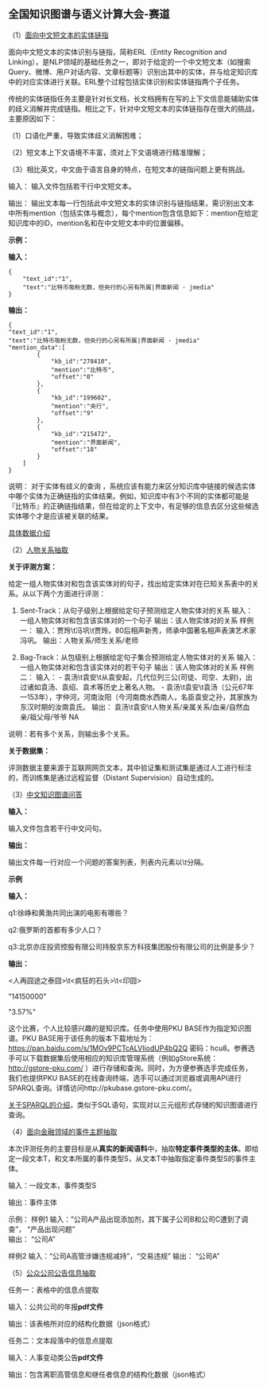 ## 全国知识图谱与语义计算大会-赛道

（1）[面向中文短文本的实体链指](https://biendata.com/competition/ccks_2019_el/)

面向中文短文本的实体识别与链指，简称ERL（Entity Recognition and Linking），是NLP领域的基础任务之一，即对于给定的一个中文短文本（如搜索Query、微博、用户对话内容、文章标题等）识别出其中的实体，并与给定知识库中的对应实体进行关联。ERL整个过程包括实体识别和实体链指两个子任务。 

传统的实体链指任务主要是针对长文档，长文档拥有在写的上下文信息能辅助实体的歧义消解并完成链指。相比之下，针对中文短文本的实体链指存在很大的挑战，主要原因如下：

（1）口语化严重，导致实体歧义消解困难；

（2）短文本上下文语境不丰富，须对上下文语境进行精准理解；

（3）相比英文，中文由于语言自身的特点，在短文本的链指问题上更有挑战。

输入：
输入文件包括若干行中文短文本。
 
输出：
输出文本每一行包括此中文短文本的实体识别与链指结果，需识别出文本中所有mention（包括实体与概念），每个mention包含信息如下：mention在给定知识库中的ID，mention名和在中文短文本中的位置偏移。

**示例：**

**输入：**

```
{
    "text_id":"1",
    "text":"比特币吸粉无数，但央行的心另有所属|界面新闻 · jmedia"
}
```

**输出：**

```
{
"text_id":"1",
"text":"比特币吸粉无数，但央行的心另有所属|界面新闻 · jmedia"
"mention_data":[
        {
            "kb_id":"278410",
            "mention":"比特币",
            "offset":"0"
        },
        {
            "kb_id":"199602",
            "mention":"央行",
            "offset":"9"
        },
        {
            "kb_id":"215472",
            "mention":"界面新闻",
            "offset":"18"
        }
    ]
}
```
说明：
对于实体有歧义的查询 ，系统应该有能力来区分知识库中链接的候选实体中哪个实体为正确链指的实体结果。例如，知识库中有3个不同的实体都可能是『比特币』的正确链指结果，但在给定的上下文中，有足够的信息去区分这些候选实体哪个才是应该被关联的结果。

[具体数据介绍](https://biendata.com/competition/ccks_2019_el/data/)

（2）[人物关系抽取](https://biendata.com/competition/ccks_2019_ipre/)

**关于评测方案：**

给定一组人物实体对和包含该实体对的句子，找出给定实体对在已知关系表中的关系。从以下两个方面进行评测：
 
1.  Sent-Track：从句子级别上根据给定句子预测给定人物实体对的关系
    输入：一组人物实体对和包含该实体对的一个句子 
    输出：该人物实体对的关系 
    样例一：
        输入：贾玲\t冯巩\t贾玲，80后相声新秀，师承中国著名相声表演艺术家冯巩。
        输出：人物关系/师生关系/老师

2.   Bag-Track：从包级别上根据给定句子集合预测给定人物实体对的关系
    输入：一组人物实体对和包含该实体对的若干句子
    输出：该人物实体对的关系
    样例二：
        输入：
            - 袁汤\t袁安\t从袁安起，几代位列三公(司徒、司空、太尉)，出过诸如袁汤、袁绍、袁术等历史上著名人物。
            - 袁汤\t袁安\t袁汤（公元67年—153年），字仲河，河南汝阳（今河南商水西南人，名臣袁安之孙，其家族为东汉时期的汝南袁氏。
        输出：
              袁汤\t袁安\t人物关系/亲属关系/血亲/自然血亲/祖父母/爷爷 NA
 
   说明：若有多个关系，则输出多个关系。
   
**关于数据集：**
 
评测数据主要来源于互联网网页文本，其中验证集和测试集是通过人工进行标注的，而训练集是通过远程监督（Distant Supervision）自动生成的。
   
   

（3）[中文知识图谱问答](https://biendata.com/competition/ccks_2019_6/)

**输入：**

输入文件包含若干行中文问句。
 
**输出：**

输出文件每一行对应一个问题的答案列表，列表内元素以\t分隔。
 
**示例**
 
**输入：**

q1:徐峥和黄渤共同出演的电影有哪些？

q2:俄罗斯的首都有多少人口？

q3:北京亦庄投资控股有限公司持股京东方科技集团股份有限公司的比例是多少？
 
**输出：**

<人再囧途之泰囧>\t<疯狂的石头>\t<印囧>

"14150000"

"3.57%"

这个比赛，个人比较感兴趣的是知识库。任务中使用PKU BASE作为指定知识图谱。PKU BASE用于该任务的版本下载地址为：https://pan.baidu.com/s/1MOv9PCTcALVIiodUP4bQ2Q 密码：hcu8。参赛选手可以下载数据集后使用相应的知识库管理系统（例如gStore系统：http://gstore-pku.com/ ）进行存储和查询。同时，为方便参赛选手完成任务，我们也提供PKU BASE的在线查询终端，选手可以通过浏览器或调用API进行SPARQL查询。详情访问http://pkubase.gstore-pku.com/。

[关于SPARQL的介绍](https://www.w3.org/TR/rdf-sparql-query/)，类似于SQL语句，实现对以三元组形式存储的知识图谱进行查询。




（4）[面向金融领域的事件主题抽取](https://biendata.com/competition/ccks_2019_4/)

本次评测任务的主要目标是从**真实的新闻语料**中，抽取**特定事件类型的主体**。即给定一段文本T，和文本所属的事件类型S，从文本T中抽取指定事件类型S的事件主体。

输入：一段文本，事件类型S
 
输出：事件主体
 
示例：
样例1
输入：”公司A产品出现添加剂，其下属子公司B和公司C遭到了调查”， “产品出现问题”  
输出： “公司A”
 
样例2
输入：“公司A高管涉嫌违规减持”，“交易违规”
输出： “公司A”

（5）[公众公司公告信息抽取](https://biendata.com/competition/ccks_2019_5/)

任务一：表格中的信息点提取

输入：公共公司的年报**pdf文件**

输出：该表格所对应的结构化数据（json格式）

任务二：文本段落中的信息点提取

输入：人事变动类公告**pdf文件**

输出：包含离职高管信息和继任者信息的结构化数据（json格式）